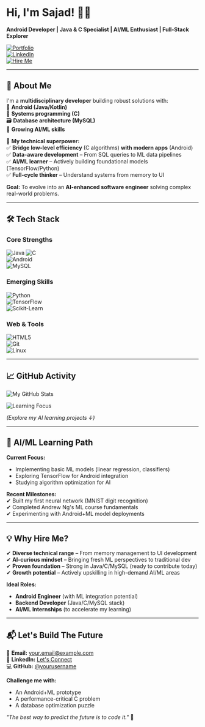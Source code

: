 # **Hi, I'm Sajad!** 👨‍💻  

**Android Developer | Java & C Specialist | AI/ML Enthusiast | Full-Stack Explorer**  

[![Portfolio](https://img.shields.io/badge/🌐_Portfolio-%230f0f13?style=for-the-badge)](https://your-portfolio-url.com)  
[![LinkedIn](https://img.shields.io/badge/LinkedIn-Connect-%230A66C2?style=for-the-badge&logo=linkedin)](https://linkedin.com/in/your-profile)  
[![Hire Me](https://img.shields.io/badge/🚀_Hire_Me-%23FF6B6B?style=for-the-badge)](mailto:your.email@example.com)  

---

## **🚀 About Me**  

I'm a **multidisciplinary developer** building robust solutions with:  
📱 **Android (Java/Kotlin)**  
💾 **Systems programming (C)**  
🗃️ **Database architecture (MySQL)**  
🧠 **Growing AI/ML skills**  

🔹 **My technical superpower:**  
✅ **Bridge low-level efficiency** (C algorithms) **with modern apps** (Android)  
✅ **Data-aware development** – From SQL queries to ML data pipelines  
✅ **AI/ML learner** – Actively building foundational models (TensorFlow/Python)  
✅ **Full-cycle thinker** – Understand systems from memory to UI  

**Goal:** To evolve into an **AI-enhanced software engineer** solving complex real-world problems.  

---

## **🛠️ Tech Stack**  

### **Core Strengths**  
![Java](https://img.shields.io/badge/-Java-%23F8981D?style=flat-square&logo=java&logoColor=white)
![C](https://img.shields.io/badge/-C-%23A8B9CC?style=flat-square&logo=c&logoColor=black)  
![Android](https://img.shields.io/badge/-Android-%233DDC84?style=flat-square&logo=android&logoColor=white)  
![MySQL](https://img.shields.io/badge/-MySQL-%234479A1?style=flat-square&logo=mysql&logoColor=white)  

### **Emerging Skills**  
![Python](https://img.shields.io/badge/-Python-%233776AB?style=flat-square&logo=python&logoColor=white)  
![TensorFlow](https://img.shields.io/badge/-TensorFlow-%23FF6F00?style=flat-square&logo=tensorflow&logoColor=white)  
![Scikit-Learn](https://img.shields.io/badge/-Scikit_Learn-%23F7931E?style=flat-square&logo=scikit-learn&logoColor=white)  

### **Web & Tools**  
![HTML5](https://img.shields.io/badge/-HTML5-%23E34F26?style=flat-square&logo=html5&logoColor=white)  
![Git](https://img.shields.io/badge/-Git-%23F05032?style=flat-square&logo=git&logoColor=white)  
![Linux](https://img.shields.io/badge/-Linux-%23FCC624?style=flat-square&logo=linux&logoColor=black)  

---

## **📈 GitHub Activity**  

![My GitHub Stats](https://github-readme-stats.vercel.app/api?username=yourusername&show_icons=true&theme=dark&hide_border=true&include_all_commits=true&custom_title=My%20Coding%20Journey)  

![Learning Focus](https://github-readme-stats.vercel.app/api/top-langs/?username=yourusername&layout=compact&theme=dark&hide_border=true&exclude_repo=AI-Experiments&hide=procfile&title_color=4285F4)  

*(Explore my AI learning projects ↓)*  

---

## **🧠 AI/ML Learning Path**  

**Current Focus:**  
- Implementing basic ML models (linear regression, classifiers)  
- Exploring TensorFlow for Android integration  
- Studying algorithm optimization for AI  

**Recent Milestones:**  
✔ Built my first neural network (MNIST digit recognition)  
✔ Completed Andrew Ng's ML course fundamentals  
✔ Experimenting with Android+ML model deployments  

---

## **💡 Why Hire Me?**  

✔ **Diverse technical range** – From memory management to UI development  
✔ **AI-curious mindset** – Bringing fresh ML perspectives to traditional dev  
✔ **Proven foundation** – Strong in Java/C/MySQL (ready to contribute today)  
✔ **Growth potential** – Actively upskilling in high-demand AI/ML areas  

**Ideal Roles:**  
- **Android Engineer** (with ML integration potential)  
- **Backend Developer** (Java/C/MySQL stack)  
- **AI/ML Internships** (to accelerate my learning)  

---

## **📬 Let's Build The Future**  

📧 **Email:** [your.email@example.com](mailto:your.email@example.com)  
🔗 **LinkedIn:** [Let's Connect](https://linkedin.com/in/your-profile)  
💻 **GitHub:** [@yourusername](https://github.com/yourusername)  

**Challenge me with:**  
- An Android+ML prototype  
- A performance-critical C problem  
- A database optimization puzzle  

*"The best way to predict the future is to code it."* 🚀  